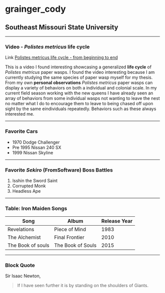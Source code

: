 # grainger_cody
## Southeast Missouri State University
___

### Video - *Polistes metricus* life cycle
Link
[Polistes metricus life cycle - from beginning to end](https://www.youtube.com/watch?v=A9S01eTU-Sg&t=389s>)

This is a video I found interesting showcasing a generalized **life cycle** of *Polistes metricus* paper wasps. I found the video interesting because I am currently studying the same species of paper wasp myself for my thesis. From my own **personal observations** *Polistes metricus* paper wasps can display a variety of behaviors on both a individual and colonial scale. In my current field season working with the new queens I have already seen an array of behaviors from some individual wasps not wanting to leave the nest no matter what I do to encourage them to leave to being chased off upon sight by the same eindividuals repeatedly. Behaviors such as these always interested me.

___

### Favorite Cars
* 1970 Dodge Challenger
* Pre 1995 Nissan 240 SX
* 1999 Nissan Skyline

___

### Favorite *Sekiro* (FromSoftware) Boss Battles
1) Isshin the Sword Saint
2) Corrupted Monk
3) Headless Ape

___

### Table: Iron Maiden Songs

Song | Album | Release Year
--- | --- | ---
Revelations | Piece of Mind | 1983
The Alchemist | Final Frontier | 2010
The Book of souls | The Book of Souls | 2015

___

### Block Quote

Sir Isaac Newton,

> If I have seen further it is by standing on the shoulders of Giants. 